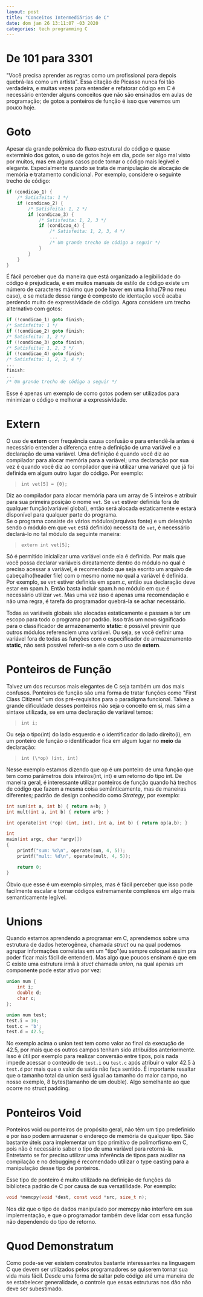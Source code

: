```yaml
---
layout: post
title: "Conceitos Intermediários de C"
date: dom jan 26 13:11:07 -03 2020
categories: tech programming C
---
```

# De 101 para 3301
"Você precisa aprender as regras como um profissional para depois quebrá-las
como um artista". Essa citação de Picasso nunca foi tão verdadeira, e muitas
vezes para entender e refatorar código em C é necessário entender alguns
conceitos que não são ensinados em aulas de programação; de gotos a ponteiros
de função é isso que veremos um pouco hoje.

# Goto
Apesar da grande polêmica do fluxo estrutural do código e quase extermínio dos
gotos, o uso de gotos hoje em dia, pode ser algo mal visto por muitos, mas em
alguns casos pode tornar o código mais legível e elegante. Especialmente quando
se trata de manipulação de alocação de memória e tratamento condicional. Por
exemplo, considere o seguinte trecho de código:
```C
if (condicao_1) {
    /* Satisfeita: 1 */
    if (condicao_2) {
        /* Satisfeita: 1, 2 */
        if (condicao_3) {
            /* Satisfeita: 1, 2, 3 */
            if (condicao_4) {
                /* Satisfeita: 1, 2, 3, 4 */
                ...
                /* Um grande trecho de código a seguir */
            }            
        }        
    }
}
```
É fácil perceber que da maneira que está organizado a legibilidade do código é
prejudicada, e em muitos manuais de estilo de código existe um número de
caracteres máximo que pode haver em uma linha(79 no meu caso), e se metade
desse range é composto de identação você acaba perdendo muito de expressividade
de código. Agora considere um trecho alternativo com gotos:

```C
if (!condicao_1) goto finish;
/* Satisfeita: 1 */
if (!condicao_2) goto finish;
/* Satisfeita: 1, 2 */
if (!condicao_3) goto finish;
/* Satisfeita: 1, 2, 3 */
if (!condicao_4) goto finish;
/* Satisfeita: 1, 2, 3, 4 */
...
finish:
...
/* Um grande trecho de código a seguir */
```
Esse é apenas um exemplo de como gotos podem ser utilizados para minimizar o
código e melhorar a expressividade.

# Extern
O uso de **extern** com frequência causa confusão e para entendê-la antes é
necessário entender a diferença entre a definição de uma variável e a
declaração de uma variável. Uma definição é quando você diz ao compilador para
alocar memória para a variável; uma declaração por sua vez é quando você diz ao
compilador que irá utilizar uma variável que já foi definida em algum outro
lugar do código. Por exemplo:
> `int vet[5] = {0};`

Diz ao compilador para alocar memória para um array de 5 inteiros e atribuir
para sua primeira posição o nome `vet`. Se `vet` estiver definida fora de qualquer
função(variável global), então será alocada estaticamente e estará disponível
para qualquer parte do programa.  
Se o programa consiste de vários módulos(arquivos fonte) e um deles(não sendo o
módulo em que `vet` está definido) necessita de `vet`, é necessário declará-lo
no tal módulo da seguinte maneira:
> `extern int vet[5];`

Só é permitido inicializar uma variável onde ela é definida. Por mais que você
possa declarar variáveis direatamente dentro do módulo no qual é preciso
acessar a variável, é recomendado que seja escrito um arquivo de
cabeçalho(header file) com o mesmo nome no qual a variável é definida. Por
exemplo, se `vet` estiver definida em spam.c, então sua declaração deve estar
em spam.h. Então basta incluir spam.h no módulo em que é necessário utilizar
`vet`. Mas uma vez isso é apenas uma recomendação e não uma regra, é tarefa do
programador quebrá-la se achar necessário.

Todas as variáveis globais são alocadas estaticamente e passam a ter um escopo
para todo o programa por padrão. Isso trás um novo significado para o
classificador de armazenamento **static**: é possivel previnir que outros
módulos referenciem uma variável. Ou seja, se você definir uma variável fora de
todas as funções com o especificador de armazenamento **static**, não será
possível referir-se a ele com o uso de **extern**.

# Ponteiros de Função
Talvez um dos recursos mais elegantes de C seja também um dos mais confusos.
Ponteiros de função são uma forma de tratar funções como "First Class Citizens"
um dos pré-requisitos para o paradigma funcional. Talvez a grande dificuldade
desses ponteiros não seja o conceito em si, mas sim a sintaxe utilizada, se em
uma declaração de variável temos:
> `int i;`

Ou seja o tipo(int) do lado esquerdo e o identificador do lado direito(i), em
um ponteiro de função o identificador fica em algum lugar no **meio** da declaração:
> `int (\*op) (int, int)`

Nesse exemplo estamos dizendo que op é um ponteiro de uma função que tem como
parâmetros dois inteiros(int, int) e um retorno do tipo int. De maneira geral,
é interessante utilizar ponteiros de função quando há trechos de código que
fazem a mesma coisa semânticamente, mas de maneiras diferentes; padrão de
design conhecido como *Strategy*, por exemplo:
```C
int sum(int a, int b) { return a+b; }
int mult(int a, int b) { return a*b; }

int operate(int (*op) (int, int), int a, int b) { return op(a,b); }

int
main(int argc, char *argv[])
{
    printf("sum: %d\n", operate(sum, 4, 5));
    printf("mult: %d\n", operate(mult, 4, 5));

    return 0;
}
```

Óbvio que esse é um exemplo simples, mas é fácil perceber que isso pode
facilmente escalar e tornar códigos estremamente complexos em algo mais
semanticamente legível.

# Unions
Quando estamos aprendendo a programar em C, aprendemos sobre uma estrutura de
dados heterogênea, chamada *struct* ou na qual podemos agrupar informações
correlatas em um "tipo"(eu sempre coloquei assim pra poder ficar mais fácil de
entender). Mas algo que poucos ensinam é que em C existe uma estrutura irmã à
*stuct* chamada *union*, na qual apenas um componente pode estar ativo por vez:
```C
union num {
    int i;
    double d;
    char c;
};

union num test;
test.i = 10;
test.c = 'b';
test.d = 42.5;
```
No exemplo acima o union test tem como valor ao final da execução de 42.5, por
mais que os outros campos tenham sido atribuídos anteriormente. Isso é útil por
exemplo para realizar conversão entre tipos, pois nada impede acessar o
conteúdo de `test.i` ou `test.c` após atribuir o valor 42.5 à `test.d` por mais
que o valor de saída não faça sentido. É importante resaltar que o tamanho
total da union será igual ao tamanho do maior campo, no nosso exemplo, 8
bytes(tamanho de um double). Algo semelhante ao que ocorre no struct padding.

# Ponteiros Void
Ponteiros void ou ponteiros de propósito geral, não têm um tipo predefinido e
por isso podem armazenar o endereço de memória de qualquer tipo. São bastante
úteis para implementar um tipo primitivo de polimorfismo em C, pois não é
necessário saber o tipo de uma variável para retorná-la. Entretanto se for
preciso utilizar uma inferência de tipos para auxiliar na compilação e no
debugging é recomendado utilizar o type casting para a manipulação desse tipo
de ponteiros.

Esse tipo de ponteiro é muito utilizado na definição de funções da biblioteca
padrão de C por causa de sua versatilidade. Por exemplo:
``` C
void *memcpy(void *dest, const void *src, size_t n);
```

Nos diz que o tipo de dados manipulado por memcpy não interfere em sua
implementação, e que o programador também deve lidar com essa função não
dependendo do tipo de retorno.

# Quod Demonstratum
Como pode-se ver existem construtos bastante interessantes na linguagem C que
devem ser utilizados pelos programadores se quiserem tornar sua vida mais
fácil. Desde uma forma de saltar pelo código até uma maneira de se estabelecer
generalidade, o controle que essas estruturas nos dão não deve ser subestimado.
